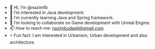 - 👋 Hi, I’m @nazimfb
- 👀 I’m interested in Java development.
- 🌱 I’m currently learning Java and Spring framework.
- 💞️ I’m looking to collaborate on Game development with Unreal Engine.
- 📫 How to reach me: nazimbudaqli@gmail.com
- ⚡ Fun fact: I am interested in Urbanism, Urban development and also architecture.

<!---
nazimfb/nazimfb is a ✨ special ✨ repository because its `README.md` (this file) appears on your GitHub profile.
You can click the Preview link to take a look at your changes.
--->

